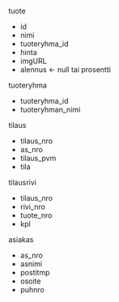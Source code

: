 tuote
- id
- nimi
- tuoteryhma_id
- hinta
- imgURL
- alennus <- null tai prosentti

tuoteryhma
- tuoteryhma_id
- tuoteryhman_nimi

tilaus
- tilaus_nro
- as_nro
- tilaus_pvm
- tila

tilausrivi
- tilaus_nro
- rivi_nro
- tuote_nro
- kpl 

asiakas 
- as_nro
- asnimi
- postitmp
- osoite
- puhnro


